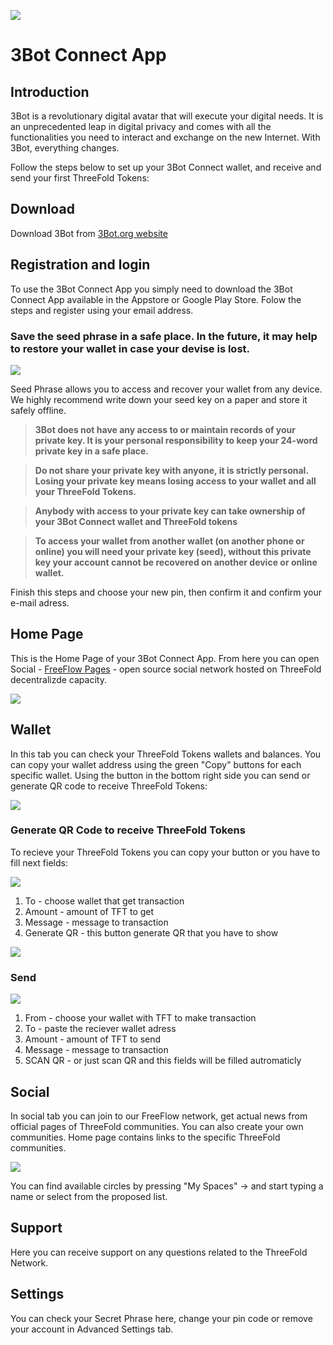 
![](img/3bot.png)


# 3Bot Connect App

## Introduction

3Bot is a revolutionary digital avatar that will execute your digital needs. It is an unprecedented leap in digital privacy and comes with all the functionalities you need to interact and exchange on the new Internet. With 3Bot, everything changes.

Follow the steps below to set up your 3Bot Connect wallet, and receive and send your first ThreeFold Tokens:


  ## Download
  Download 3Bot from [3Bot.org website](https://3bot.org/3bot.html)
  

  ## Registration and login
  
  To use the 3Bot Connect App you simply need to download the 3Bot Connect App available in the Appstore or Google Play Store. Folow the steps and register using your email address.
 ### Save the seed phrase in a safe place. In the future, it may help to restore your wallet in case your devise is lost.

![](/token/apps_wallets/img/3Bot_Seed_Phrase.jpg)

Seed Phrase allows you to access and recover your wallet from any device. 
We highly recommend write down your seed key on a paper and store it safely offline.

> **3Bot does not have any access to or maintain records of your private key. It is your personal responsibility to keep your 24-word private key in a safe place.**

> **Do not share your private key with anyone, it is strictly personal. Losing your private key means losing access to your wallet and all your ThreeFold Tokens.**

> **Anybody with access to your private key can take ownership of your 3Bot Connect wallet and ThreeFold tokens**

> **To access your wallet from another wallet (on another phone or online) you will need your private key (seed), without this private key your account cannot be recovered on another device or online wallet.**

Finish this steps and choose your new pin, then confirm it and confirm your e-mail adress.

## Home Page

This is the Home Page of your 3Bot Connect App. From here you can open Social - [FreeFlow Pages](https://freeflowpages.com/) - open source social network hosted on ThreeFold decentralizde capacity. 

![](/token/apps_wallets/img/3Bot_Home_Page.jpg)

## Wallet

In this tab you can check your ThreeFold Tokens wallets and balances. You can copy your wallet address using the green "Copy" buttons for each specific wallet. Using the button in the bottom right side you can send or generate QR code to receive ThreeFold Tokens:

![](/token/apps_wallets/img/3But_wallet_1.jpg)

### Generate QR Code to receive ThreeFold Tokens

To recieve your ThreeFold Tokens you can copy your button or you have to fill next fields:

![](/token/apps_wallets/img/3But_wallet_2.jpg)

1) To - choose wallet that get transaction
2) Amount - amount of TFT to get
3) Message - message to transaction
4) Generate QR - this button generate QR that you have to show

![](/token/apps_wallets/img/3But_wallet_3.jpg)

### Send

![](/token/apps_wallets/img/3But_wallet_4.jpg)

1) From - choose your wallet with TFT to make transaction
2) To - paste the reciever wallet adress
3) Amount - amount of TFT to send
4) Message - message to transaction
5) SCAN QR - or just scan QR and this fields will be filled autromaticly

## Social
  
In social tab you can join to our FreeFlow network, get actual news from official pages of ThreeFold communities. You can also create your own communities. Home page contains links to the specific ThreeFold communities. 
  
![](/token/apps_wallets/img/3But_social.jpg)

You can find available circles by pressing "My Spaces" -> and start typing a name or select from the proposed list.

## Support
Here you can receive support on any questions related to the ThreeFold Network.

## Settings
You can check your Secret Phrase here, change your pin code or remove your account in Advanced Settings tab.
